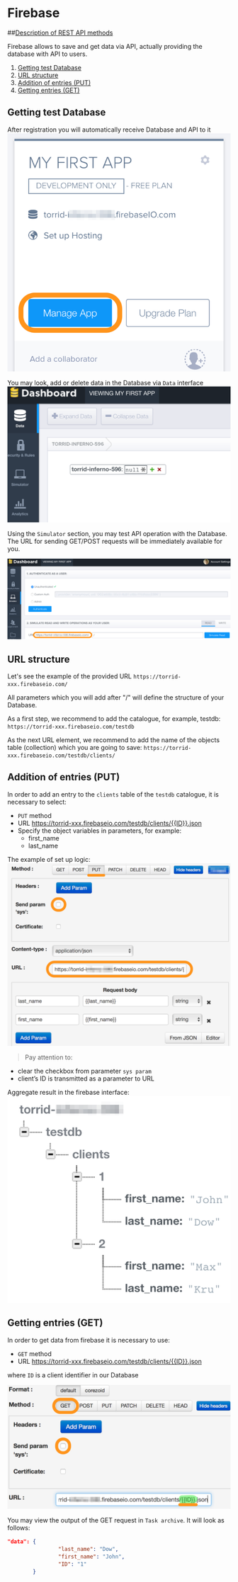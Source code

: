 # Firebase

##[Description of REST API methods](https://www.firebase.com/docs/rest/api/)

Firebase allows to save and get data via API, actually providing the database with API to users.

1.  [Getting test Database](#getting-test-database)
2.  [URL structure](#url-structure)
3.  [Addition of entries (PUT)](#addition-of-entries-(put))
4.  [Getting entries (GET)](#getting-entries-(get))

## Getting test Database

After registration you will automatically receive Database and API to it
![firebase](../img/firebase/Account_Firebase.png)

You may look, add or delete data in the Database via `Data` interface
![firebase](../img/firebase/Firebase_App_Dashboard.png)

Using the `Simulator` section, you may test API operation with the Database. The URL for sending GET/POST requests will be immediately available for you.

![firebase](../img/firebase/Firebase_Simulator.png)

## URL structure

Let's see the example of the provided URL
`https://torrid-xxx.firebaseio.com/`

All parameters which you will add after "/" will define the structure of your Database.

As a first step, we recommend to add the catalogue, for example, testdb:
`https://torrid-xxx.firebaseio.com/testdb`

As the next URL element, we recommend to add the name of the objects table (collection) which you are going to save:
`https://torrid-xxx.firebaseio.com/testdb/clients/`

## Addition of entries (PUT)

In order to add an entry to the `clients` table of the `testdb` catalogue, it is necessary to select:
*   `PUT` method
*   URL https://torrid-xxx.firebaseio.com/testdb/clients/{{ID}}.json
*   Specify the object variables in parameters, for example:
    *   first_name
    *   last_name

The example of set up logic:
![firebase](../img/firebase/example_put.png)

> Pay attention to:
*   clear the checkbox from parameter `sys param`
*   client’s ID is transmitted as a parameter to URL


Aggregate result in the firebase interface:
![firebase](../img/firebase/example_db_put.png)

## Getting entries (GET)

In order to get data from firebase it is necessary to use:
*   `GET` method
*   URL https://torrid-xxx.firebaseio.com/testdb/clients/{{ID}}.json

where `ID` is a client identifier in our Database

![firebase](../img/firebase/example_get.png)

You may view the output of the GET request in `Task archive`. It will look as follows:
```json
"data": {
                "last_name": "Dow",
                "first_name": "John",
                "ID": "1"
        }
```
